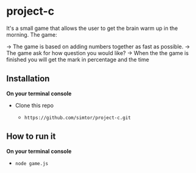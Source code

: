 # project-c

It's a small game that allows the user to get the brain warm up in the morning.
The game:

-> The game is based on adding numbers together as fast as possible.
-> The game ask for how question you would like?
-> When the the game is finished you will get the mark in percentage and the time

## Installation
**On your terminal console**

- Clone this repo

  - `https://github.com/simtor/project-c.git`

## How to run it

**On your terminal console**

  - `node game.js`
